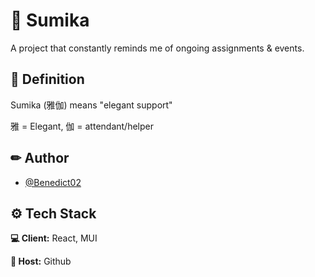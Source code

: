 # 🌸 Sumika

A project that constantly reminds me of ongoing assignments & events.

## 🗾 Definition

Sumika (雅伽) means "elegant support"

雅 = Elegant, 伽 = attendant/helper

## ✏ Author

-   [@Benedict02](https://www.github.com/Benedict02)

## ⚙ Tech Stack

**💻 Client:** React, MUI

**🚀 Host:** Github
